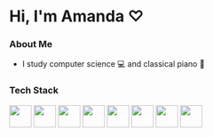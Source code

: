 # Hi, I'm Amanda ♡

### About Me

- I study computer science 💻 and classical piano 🎹

### Tech Stack

<p>
  <img src="https://cdn.jsdelivr.net/gh/devicons/devicon@latest/icons/python/python-original.svg" width=40/>
  <img src="https://cdn.jsdelivr.net/gh/devicons/devicon@latest/icons/java/java-original.svg" width=40/>
  <img src="https://cdn.jsdelivr.net/gh/devicons/devicon@latest/icons/cplusplus/cplusplus-original.svg" width=40/>
  <img src="https://cdn.jsdelivr.net/gh/devicons/devicon@latest/icons/qt/qt-original.svg" width=40/>
  <img src="https://cdn.jsdelivr.net/gh/devicons/devicon@latest/icons/c/c-original.svg" width=40/>
  
  <img src="https://cdn.jsdelivr.net/gh/devicons/devicon@latest/icons/html5/html5-original.svg" width=40/>
  <img src="https://cdn.jsdelivr.net/gh/devicons/devicon@latest/icons/css3/css3-original.svg" width=40/>
  <img src="https://cdn.jsdelivr.net/gh/devicons/devicon@latest/icons/javascript/javascript-original.svg" width=40/>
</p>
          
          
